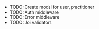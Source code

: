 - TODO: Create modal for user, practitioner
- TODO: Auth middleware
- TODO: Error middleware
- TODO: Joi validators
